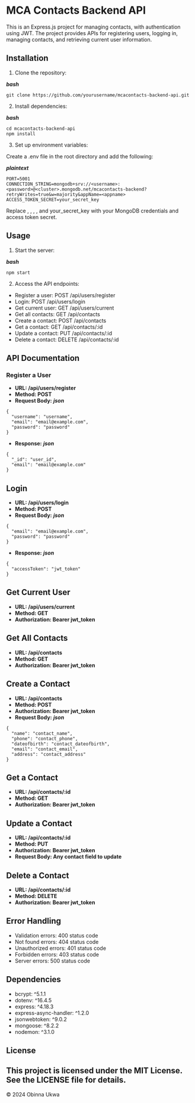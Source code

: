 # MCA Contacts Backend API
This is an Express.js project for managing contacts, with authentication using JWT. The project provides APIs for registering users, logging in, managing contacts, and retrieving current user information.

## Installation
1. Clone the repository:

***bash***
```
git clone https://github.com/yourusername/mcacontacts-backend-api.git
```

2. Install dependencies:

***bash***
```
cd mcacontacts-backend-api
npm install
```

3. Set up environment variables:

Create a .env file in the root directory and add the following:

***plaintext***
```
PORT=5001
CONNECTION_STRING=mongodb+srv://<username>:<password>@<cluster>.mongodb.net/mcacontacts-backend?retryWrites=true&w=majority&appName=<appname>
ACCESS_TOKEN_SECRET=your_secret_key
```
Replace <username>, <password>, <cluster>, <appname>, and your_secret_key with your MongoDB credentials and access token secret.

## Usage
1. Start the server:

***bash***
```
npm start
```
2. Access the API endpoints:

- Register a user: POST /api/users/register
- Login: POST /api/users/login
- Get current user: GET /api/users/current
- Get all contacts: GET /api/contacts
- Create a contact: POST /api/contacts
- Get a contact: GET /api/contacts/:id
- Update a contact: PUT /api/contacts/:id
- Delete a contact: DELETE /api/contacts/:id

## API Documentation
### Register a User
- **URL: /api/users/register**
- **Method: POST**
- **Request Body:**
***json***
```
{
  "username": "username",
  "email": "email@example.com",
  "password": "password"
}
```
- **Response:**
***json***
```
{
  "_id": "user_id",
  "email": "email@example.com"
}
```

## Login
- **URL: /api/users/login**
- **Method: POST**
- **Request Body:**
***json***
```
{
  "email": "email@example.com",
  "password": "password"
}
```
- **Response:**
***json***
```
{
  "accessToken": "jwt_token"
}
```

## Get Current User
- **URL: /api/users/current**
- **Method: GET**
- **Authorization: Bearer jwt_token**

## Get All Contacts
- **URL: /api/contacts**
- **Method: GET**
- **Authorization: Bearer jwt_token**

## Create a Contact
- **URL: /api/contacts**
- **Method: POST**
- **Authorization: Bearer jwt_token**
- **Request Body:**
***json***
```
{
  "name": "contact_name",
  "phone": "contact_phone",
  "dateofbirth": "contact_dateofbirth",
  "email": "contact_email",
  "address": "contact_address"
}
```

## Get a Contact
- **URL: /api/contacts/:id**
- **Method: GET**
- **Authorization: Bearer jwt_token**

## Update a Contact
- **URL: /api/contacts/:id**
- **Method: PUT**
- **Authorization: Bearer jwt_token**
- **Request Body: Any contact field to update**

## Delete a Contact
- **URL: /api/contacts/:id**
- **Method: DELETE**
- **Authorization: Bearer jwt_token**

## Error Handling
- Validation errors: 400 status code
- Not found errors: 404 status code
- Unauthorized errors: 401 status code
- Forbidden errors: 403 status code
- Server errors: 500 status code

## Dependencies
- bcrypt: ^5.1.1
- dotenv: ^16.4.5
- express: ^4.18.3
- express-async-handler: ^1.2.0
- jsonwebtoken: ^9.0.2
- mongoose: ^8.2.2
- nodemon: ^3.1.0

## License
This project is licensed under the MIT License. See the LICENSE file for details.
---
© 2024 Obinna Ukwa






